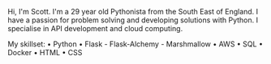 Hi, I'm Scott.
I'm a 29 year old Pythonista from the South East of England.
I have a passion for problem solving and developing solutions with Python.
I specialise in API development and cloud computing.

My skillset:
• Python
• Flask - Flask-Alchemy - Marshmallow
• AWS
• SQL
• Docker
• HTML
• CSS

<!---
SMButler93/SMButler93 is a ✨ special ✨ repository because its `README.md` (this file) appears on your GitHub profile.
You can click the Preview link to take a look at your changes.
--->
